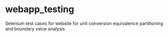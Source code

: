 # webapp_testing

Selenium test cases for website for unit conversion
equivalence partitioning and boundary value analysis
